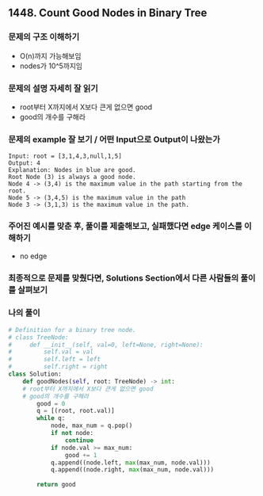 ## 1448. Count Good Nodes in Binary Tree

### 문제의 구조 이해하기

- O(n)까지 가능해보임
- nodes가 10^5까지임

### 문제의 설명 자세히 잘 읽기

- root부터 X까지에서 X보다 큰게 없으면 good
- good의 개수를 구해라

### 문제의 example 잘 보기 / 어떤 Input으로 Output이 나왔는가

```text
Input: root = [3,1,4,3,null,1,5]
Output: 4
Explanation: Nodes in blue are good.
Root Node (3) is always a good node.
Node 4 -> (3,4) is the maximum value in the path starting from the root.
Node 5 -> (3,4,5) is the maximum value in the path
Node 3 -> (3,1,3) is the maximum value in the path.
```

### 주어진 예시를 맞춘 후, 풀이를 제출해보고, 실패했다면 edge 케이스를 이해하기

- no edge

### 최종적으로 문제를 맞췄다면, Solutions Section에서 다른 사람들의 풀이를 살펴보기


### 나의 풀이

```python
# Definition for a binary tree node.
# class TreeNode:
#     def __init__(self, val=0, left=None, right=None):
#         self.val = val
#         self.left = left
#         self.right = right
class Solution:
    def goodNodes(self, root: TreeNode) -> int:
    # root부터 X까지에서 X보다 큰게 없으면 good
    # good의 개수를 구해라
        good = 0
        q = [(root, root.val)]
        while q:
            node, max_num = q.pop()
            if not node:
                continue
            if node.val >= max_num:
                good += 1
            q.append((node.left, max(max_num, node.val)))
            q.append((node.right, max(max_num, node.val)))
        
        return good
```